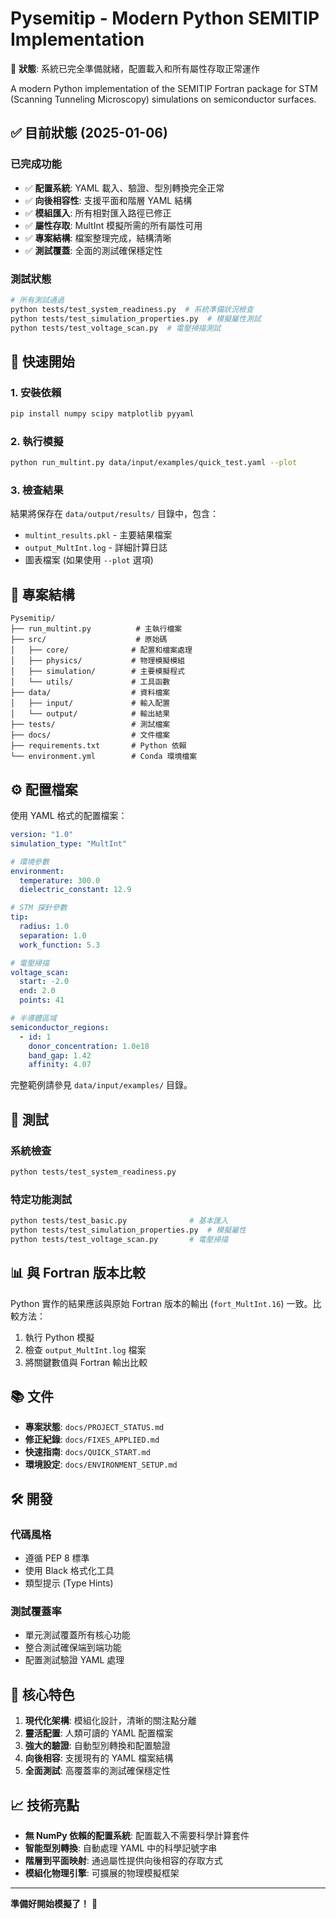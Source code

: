 # Pysemitip - Modern Python SEMITIP Implementation

🎯 **狀態**: 系統已完全準備就緒，配置載入和所有屬性存取正常運作

A modern Python implementation of the SEMITIP Fortran package for STM (Scanning Tunneling Microscopy) simulations on semiconductor surfaces.

## ✅ 目前狀態 (2025-01-06)

### 已完成功能
- ✅ **配置系統**: YAML 載入、驗證、型別轉換完全正常
- ✅ **向後相容性**: 支援平面和階層 YAML 結構
- ✅ **模組匯入**: 所有相對匯入路徑已修正
- ✅ **屬性存取**: MultInt 模擬所需的所有屬性可用
- ✅ **專案結構**: 檔案整理完成，結構清晰
- ✅ **測試覆蓋**: 全面的測試確保穩定性

### 測試狀態
```bash
# 所有測試通過
python tests/test_system_readiness.py  # 系統準備狀況檢查
python tests/test_simulation_properties.py  # 模擬屬性測試
python tests/test_voltage_scan.py  # 電壓掃描測試
```

## 🚀 快速開始

### 1. 安裝依賴
```bash
pip install numpy scipy matplotlib pyyaml
```

### 2. 執行模擬
```bash
python run_multint.py data/input/examples/quick_test.yaml --plot
```

### 3. 檢查結果
結果將保存在 `data/output/results/` 目錄中，包含：
- `multint_results.pkl` - 主要結果檔案
- `output_MultInt.log` - 詳細計算日誌
- 圖表檔案 (如果使用 `--plot` 選項)

## 📁 專案結構

```
Pysemitip/
├── run_multint.py          # 主執行檔案
├── src/                    # 原始碼
│   ├── core/              # 配置和檔案處理
│   ├── physics/           # 物理模擬模組
│   ├── simulation/        # 主要模擬程式
│   └── utils/             # 工具函數
├── data/                  # 資料檔案
│   ├── input/             # 輸入配置
│   └── output/            # 輸出結果
├── tests/                 # 測試檔案
├── docs/                  # 文件檔案
├── requirements.txt       # Python 依賴
└── environment.yml        # Conda 環境檔案
```

## ⚙️ 配置檔案

使用 YAML 格式的配置檔案：

```yaml
version: "1.0"
simulation_type: "MultInt"

# 環境參數
environment:
  temperature: 300.0
  dielectric_constant: 12.9

# STM 探針參數
tip:
  radius: 1.0
  separation: 1.0
  work_function: 5.3

# 電壓掃描
voltage_scan:
  start: -2.0
  end: 2.0
  points: 41

# 半導體區域
semiconductor_regions:
  - id: 1
    donor_concentration: 1.0e18
    band_gap: 1.42
    affinity: 4.07
```

完整範例請參見 `data/input/examples/` 目錄。

## 🧪 測試

### 系統檢查
```bash
python tests/test_system_readiness.py
```

### 特定功能測試
```bash
python tests/test_basic.py              # 基本匯入
python tests/test_simulation_properties.py  # 模擬屬性
python tests/test_voltage_scan.py       # 電壓掃描
```

## 📊 與 Fortran 版本比較

Python 實作的結果應該與原始 Fortran 版本的輸出 (`fort_MultInt.16`) 一致。比較方法：

1. 執行 Python 模擬
2. 檢查 `output_MultInt.log` 檔案
3. 將關鍵數值與 Fortran 輸出比較

## 📚 文件

- **專案狀態**: `docs/PROJECT_STATUS.md`
- **修正紀錄**: `docs/FIXES_APPLIED.md`
- **快速指南**: `docs/QUICK_START.md`
- **環境設定**: `docs/ENVIRONMENT_SETUP.md`

## 🛠️ 開發

### 代碼風格
- 遵循 PEP 8 標準
- 使用 Black 格式化工具
- 類型提示 (Type Hints)

### 測試覆蓋率
- 單元測試覆蓋所有核心功能
- 整合測試確保端到端功能
- 配置測試驗證 YAML 處理

## 🎯 核心特色

1. **現代化架構**: 模組化設計，清晰的關注點分離
2. **靈活配置**: 人類可讀的 YAML 配置檔案
3. **強大的驗證**: 自動型別轉換和配置驗證
4. **向後相容**: 支援現有的 YAML 檔案結構
5. **全面測試**: 高覆蓋率的測試確保穩定性

## 📈 技術亮點

- **無 NumPy 依賴的配置系統**: 配置載入不需要科學計算套件
- **智能型別轉換**: 自動處理 YAML 中的科學記號字串
- **階層到平面映射**: 通過屬性提供向後相容的存取方式
- **模組化物理引擎**: 可擴展的物理模擬框架

---

**準備好開始模擬了！** 🚀